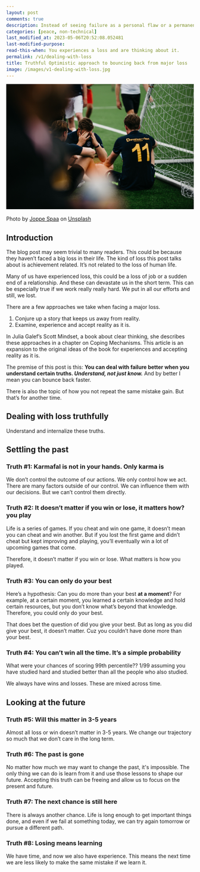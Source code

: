 ```yaml
---
layout: post
comments: true
description: Instead of seeing failure as a personal flaw or a permanent setback, see it as an opportunity for growth and improvement. Focus on learning from your mistakes and using them to become better in the future.
categories: [peace, non-technical]
last_modified_at: 2023-05-06T20:52:08.052481
last-modified-purpose:
read-this-when: You experiences a loss and are thinking about it.
permalink: /v1/dealing-with-loss
title: Truthful Optimistic approach to bouncing back from major loss
image: /images/v1-dealing-with-loss.jpg
---
```


![](/images/v1-dealing-with-loss.jpg)

Photo by <a href="https://unsplash.com/@spaablauw?utm_source=unsplash&utm_medium=referral&utm_content=creditCopyText">Joppe Spaa</a> on <a href="https://unsplash.com/s/photos/losing?utm_source=unsplash&utm_medium=referral&utm_content=creditCopyText">Unsplash</a>

## Introduction

The blog post may seem trivial to many readers. This could be because they haven’t faced a big loss in their life. The kind of loss this post talks about is achievement related. It’s not related to the loss of human life.

Many of us have experienced loss, this could be a loss of job or a sudden end of a relationship. And these can devastate us in the short term. This can be especially true if we work really really hard. We put in all our efforts and still, we lost.

There are a few approaches we take when facing a major loss.

1. Conjure up a story that keeps us away from reality.
2. Examine, experience and accept reality as it is.

In Julia Galef’s Scott Mindset, a book about clear thinking, she describes these approaches in a chapter on Coping Mechanisms. This article is an expansion to the original ideas of the book for experiences and accepting reality as it is.

The premise of this post is this: **You can deal with failure better when you understand certain truths. _Understand, not just know._** And by better I mean you can bounce back faster.

There is also the topic of how you not repeat the same mistake gain. But that’s for another time.

## Dealing with loss truthfully

Understand and internalize these truths.

## Settling the past

### Truth #1: Karmafal is not in your hands. Only karma is

We don’t control the outcome of our actions. We only control how we act. There are many factors outside of our control. We can influence them with our decisions. But we can’t control them directly.

### Truth #2: It doesn’t matter if you win or lose, it matters how? you play

Life is a series of games. If you cheat and win one game, it doesn’t mean you can cheat and win another. But if you lost the first game and didn’t cheat but kept improving and playing, you’ll eventually win a lot of upcoming games that come.

Therefore, it doesn’t matter if you win or lose. What matters is how you played.

### Truth #3: You can only do your best

Here’s a hypothesis: Can you do more than your best **at a moment**? For example, at a certain moment, you learned a certain knowledge and hold certain resources, but you don’t know what’s beyond that knowledge. Therefore, you could only do your best.

That does bet the question of did you give your best. But as long as you did give your best, it doesn’t matter. Cuz you couldn’t have done more than your best.

### Truth #4: You can’t win all the time. It’s a simple probability

What were your chances of scoring 99th percentile?? 1/99 assuming you have studied hard and studied better than all the people who also studied.

We always have wins and losses. These are mixed across time.

## Looking at the future

### Truth #5: Will this matter in 3-5 years

Almost all loss or win doesn’t matter in 3-5 years. We change our trajectory so much that we don’t care in the long term.

### Truth #6: The past is gone

No matter how much we may want to change the past, it's impossible. The only thing we can do is learn from it and use those lessons to shape our future. Accepting this truth can be freeing and allow us to focus on the present and future.

### Truth #7: The next chance is still here

There is always another chance. Life is long enough to get important things done, and even if we fail at something today, we can try again tomorrow or pursue a different path.

### Truth #8: Losing means learning

We have time, and now we also have experience. This means the next time we are less likely to make the same mistake if we learn it.